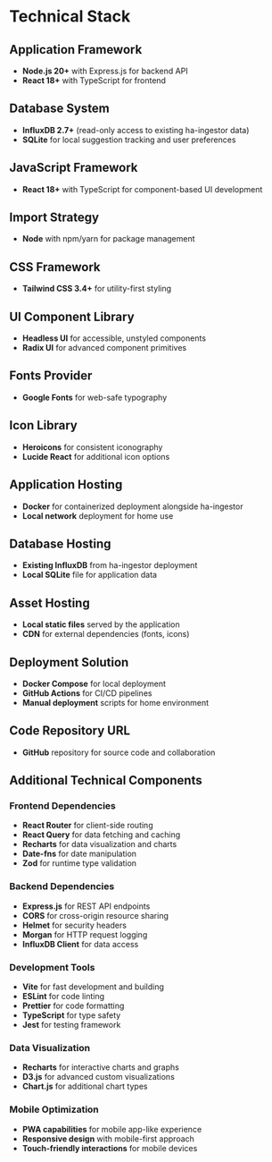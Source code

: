 # Technical Stack

## Application Framework
- **Node.js 20+** with Express.js for backend API
- **React 18+** with TypeScript for frontend

## Database System
- **InfluxDB 2.7+** (read-only access to existing ha-ingestor data)
- **SQLite** for local suggestion tracking and user preferences

## JavaScript Framework
- **React 18+** with TypeScript for component-based UI development

## Import Strategy
- **Node** with npm/yarn for package management

## CSS Framework
- **Tailwind CSS 3.4+** for utility-first styling

## UI Component Library
- **Headless UI** for accessible, unstyled components
- **Radix UI** for advanced component primitives

## Fonts Provider
- **Google Fonts** for web-safe typography

## Icon Library
- **Heroicons** for consistent iconography
- **Lucide React** for additional icon options

## Application Hosting
- **Docker** for containerized deployment alongside ha-ingestor
- **Local network** deployment for home use

## Database Hosting
- **Existing InfluxDB** from ha-ingestor deployment
- **Local SQLite** file for application data

## Asset Hosting
- **Local static files** served by the application
- **CDN** for external dependencies (fonts, icons)

## Deployment Solution
- **Docker Compose** for local deployment
- **GitHub Actions** for CI/CD pipelines
- **Manual deployment** scripts for home environment

## Code Repository URL
- **GitHub** repository for source code and collaboration

## Additional Technical Components

### Frontend Dependencies
- **React Router** for client-side routing
- **React Query** for data fetching and caching
- **Recharts** for data visualization and charts
- **Date-fns** for date manipulation
- **Zod** for runtime type validation

### Backend Dependencies
- **Express.js** for REST API endpoints
- **CORS** for cross-origin resource sharing
- **Helmet** for security headers
- **Morgan** for HTTP request logging
- **InfluxDB Client** for data access

### Development Tools
- **Vite** for fast development and building
- **ESLint** for code linting
- **Prettier** for code formatting
- **TypeScript** for type safety
- **Jest** for testing framework

### Data Visualization
- **Recharts** for interactive charts and graphs
- **D3.js** for advanced custom visualizations
- **Chart.js** for additional chart types

### Mobile Optimization
- **PWA capabilities** for mobile app-like experience
- **Responsive design** with mobile-first approach
- **Touch-friendly interactions** for mobile devices
